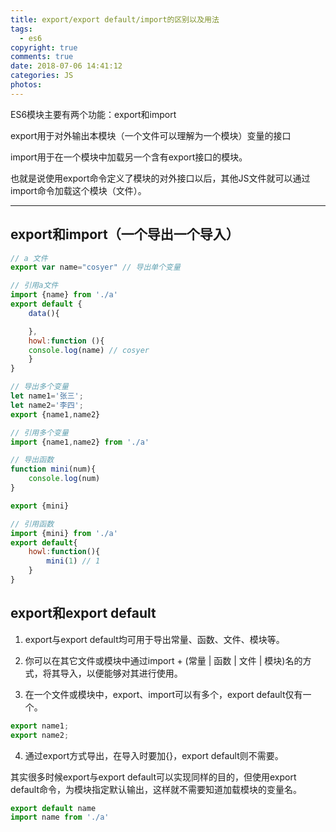 ```yaml
---
title: export/export default/import的区别以及用法
tags:
  - es6
copyright: true
comments: true
date: 2018-07-06 14:41:12
categories: JS
photos:
---
```


ES6模块主要有两个功能：export和import

export用于对外输出本模块（一个文件可以理解为一个模块）变量的接口

import用于在一个模块中加载另一个含有export接口的模块。

也就是说使用export命令定义了模块的对外接口以后，其他JS文件就可以通过import命令加载这个模块（文件）。

---
<!-- more -->

## export和import（一个导出一个导入）
```javascript
// a 文件 
export var name="cosyer" // 导出单个变量

// 引用a文件 
import {name} from './a'
export default {
    data(){

    },
    howl:function (){
    console.log(name) // cosyer
    }
}

// 导出多个变量 
let name1='张三';
let name2='李四';
export {name1,name2}

// 引用多个变量
import {name1,name2} from './a'

// 导出函数
function mini(num){
    console.log(num)
}

export {mini}

// 引用函数
import {mini} from './a'
export default{
    howl:function(){
        mini(1) // 1
    }
}
```

## export和export default

1. export与export default均可用于导出常量、函数、文件、模块等。

2. 你可以在其它文件或模块中通过import + (常量 | 函数 | 文件 | 模块)名的方式，将其导入，以便能够对其进行使用。

3. 在一个文件或模块中，export、import可以有多个，export default仅有一个。

```javascript
export name1;
export name2;
```

4. 通过export方式导出，在导入时要加{}，export default则不需要。

其实很多时候export与export default可以实现同样的目的，但使用export default命令，为模块指定默认输出，这样就不需要知道加载模块的变量名。

```javascript
export default name
import name from './a'
```